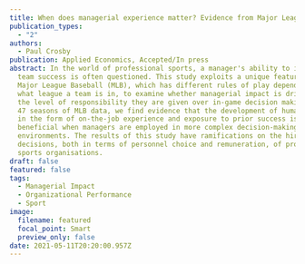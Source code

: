 ```yaml
---
title: When does managerial experience matter? Evidence from Major League Baseball
publication_types:
  - "2"
authors:
  - Paul Crosby
publication: Applied Economics, Accepted/In press
abstract: In the world of professional sports, a manager's ability to influence
  team success is often questioned. This study exploits a unique feature of
  Major League Baseball (MLB), which has different rules of play depending on
  what league a team is in, to examine whether managerial impact is driven by
  the level of responsibility they are given over in-game decision making. Using
  47 seasons of MLB data, we find evidence that the development of human capital
  in the form of on-the-job experience and exposure to prior success is only
  beneficial when managers are employed in more complex decision-making
  environments. The results of this study have ramifications on the hiring
  decisions, both in terms of personnel choice and remuneration, of professional
  sports organisations.
draft: false
featured: false
tags:
  - Managerial Impact
  - Organizational Performance
  - Sport
image:
  filename: featured
  focal_point: Smart
  preview_only: false
date: 2021-05-11T20:20:00.957Z
---
```

